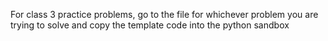 For class 3 practice problems, go to the file for whichever problem you are trying to solve and copy the template code into the python sandbox 
